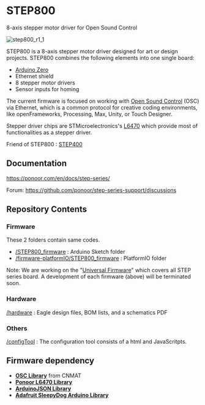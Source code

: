 # STEP800
8-axis stepper motor driver for Open Sound Control

![step800_r1_1](https://user-images.githubusercontent.com/1097902/131634424-28f9508c-f418-4d1a-af06-ffac0bb8adc5.JPG)

STEP800 is a 8-axis stepper motor driver designed for art or design projects. STEP800 combines the following elements into one single board:

- [Arduino Zero](https://www.arduino.cc/en/Guide/ArduinoZero)
- Ethernet shield
- 8 stepper motor drivers
- Sensor inputs for homing

The current firmware is focused on working with [Open Sound Control](http://opensoundcontrol.org/) (OSC) via Ethernet, which is a common protocol for creative coding environments, like openFrameworks, Processing, Max, Unity, or Touch Designer.

Stepper driver chips are STMicroelectronics's [L6470](https://www.st.com/en/motor-drivers/l6470.html) which provide most of functionalities as a stepper driver.


Friend of STEP800 : [STEP400](https://github.com/ponoor/STEP400)

## Documentation
https://ponoor.com/en/docs/step-series/

Forum: https://github.com/ponoor/step-series-support/discussions

## Repository Contents
### Firmware
These 2 folders contain same codes.
- [/STEP800_firmware](https://github.com/ponoor/STEP800/tree/main/STEP800_firmware) : Arduino Sketch folder
- [/firmware-platformIO/STEP800_firmware](https://github.com/ponoor/STEP800/tree/main/firmware-platformIO/STEP800_firmware) : PlatformIO folder

Note: We are working on the "[Universal Firmware](https://github.com/ponoor/step-series-universal-firmware)" which covers all STEP series board. A development of each firmware (above) will be terminated soon.

### Hardware
[/hardware](https://github.com/ponoor/STEP800/tree/main/hardware) : Eagle design files, BOM lists, and a schematics PDF

### Others
[/configTool](https://github.com/ponoor/STEP800/tree/main/configTool) : The configuration tool consists of a html and JavaScritpts.

## Firmware dependency
- **[OSC Library](https://github.com/CNMAT/OSC)** from CNMAT
- **[Ponoor L6470 Library](https://github.com/ponoor/Ponoor_L6470_Library)**
- **[ArduinoJSON Library](https://arduinojson.org/)**
- **[Adafruit SleepyDog Arduino Library](https://github.com/adafruit/Adafruit_SleepyDog)**


